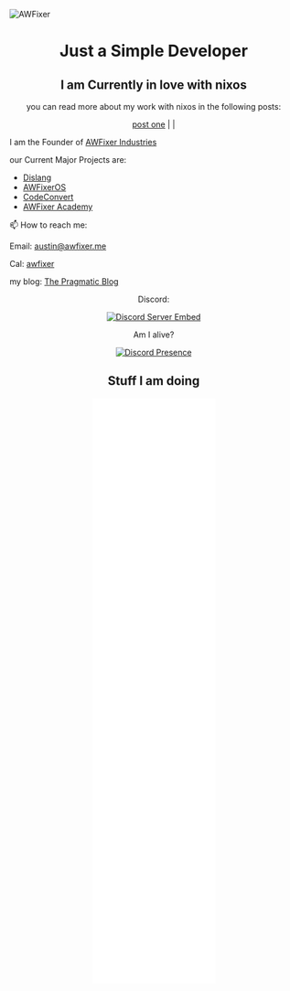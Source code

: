 ![AWFixer](https://images-wixmp-ed30a86b8c4ca887773594c2.wixmp.com/f/c83c004e-1370-4756-88e5-4071de797088/dgdq8br-09cc7ad6-a021-47a5-b0e0-917b12b0f7a7.gif?token=eyJ0eXAiOiJKV1QiLCJhbGciOiJIUzI1NiJ9.eyJzdWIiOiJ1cm46YXBwOjdlMGQxODg5ODIyNjQzNzNhNWYwZDQxNWVhMGQyNmUwIiwiaXNzIjoidXJuOmFwcDo3ZTBkMTg4OTgyMjY0MzczYTVmMGQ0MTVlYTBkMjZlMCIsIm9iaiI6W1t7InBhdGgiOiJcL2ZcL2M4M2MwMDRlLTEzNzAtNDc1Ni04OGU1LTQwNzFkZTc5NzA4OFwvZGdkcThici0wOWNjN2FkNi1hMDIxLTQ3YTUtYjBlMC05MTdiMTJiMGY3YTcuZ2lmIn1dXSwiYXVkIjpbInVybjpzZXJ2aWNlOmZpbGUuZG93bmxvYWQiXX0.tqRMtE-b2QiI2nnefNxSDMJvZCcYqFmq2ccg_Xfzqb8)

<div align="center">

<h1>Just a Simple Developer</h1>

<h2>I am Currently in love with nixos</h2>

you can read more about my work with nixos in the following posts:

[post one](post) | []() | []()

</div>

I am the Founder of [AWFixer Industries](https://info.awfixer.com)

our Current Major Projects are:
- [Dislang](https://dislang.awfixer.com?ref=austinsreadme)
- [AWFixerOS](https://awfixeros.site?ref=austinreadme)
- [CodeConvert](https://codeconvert.awfixer.com?ref=austinsreadme)
- [AWFixer Academy](https://awfixer.academy?ref=austinsreadme)

 📫 How to reach me:

  Email: [austin@awfixer.me](mailto:austin@awfixer.me)

  Cal: [awfixer](https://cal.com/awfixer)

  my blog: [The Pragmatic Blog](https://awfixer.blog?ref=austinsreadme)

<div align="center">

  Discord:

  [![Discord Server Embed](https://invidget.switchblade.xyz/awfixer)](https://awfixer.link/discord)

  Am I alive?

  [![Discord Presence](https://lanyard-profile-readme.vercel.app/api/940285292944961537?hideDiscrim=true)](https://discord.com/users/940285292944961537)

<h2>Stuff I am doing</h2>

![Alt](https://raw.githubusercontent.com/awfixer/awfixer/280a928fc8cbccf887047417aaf9fbcd873b7430/github-metrics.svg)

</div>
